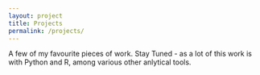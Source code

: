```yaml
---
layout: project
title: Projects
permalink: /projects/
---
```


A few of my favourite pieces of work. Stay Tuned - as a lot of this work is with Python and R, among various other anlytical tools.
